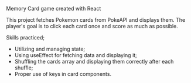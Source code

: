 Memory Card game created with React

This project fetches Pokemon cards from PokeAPI and displays them. The player's goal is to click each card once and score as much as possible.

Skills practiced;

- Utilizing and managing state;
- Using useEffect for fetching data and displaying it;
- Shuffling the cards array and displaying them correctly after each shuffle;
- Proper use of keys in card components.
